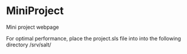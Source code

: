 # MiniProject
Mini project webpage

For optimal performance, place the project.sls file into into the following directory /srv/salt/
